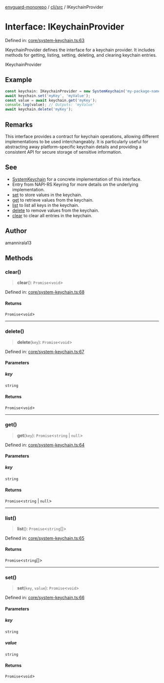 [envguard-monorepo](../../../index.md) / [cli/src](../index.md) / IKeychainProvider

# Interface: IKeychainProvider

Defined in: [core/system-keychain.ts:63](https://github.com/amannirala13/envguard/blob/27fa3a91e5b82415a24e2e2859621b8033ae7435/packages/cli/src/core/system-keychain.ts#L63)

IKeychainProvider defines the interface for a keychain provider.
It includes methods for getting, listing, setting, deleting, and clearing keychain entries.

IKeychainProvider

## Example

```ts
const keychain: IKeychainProvider = new SystemKeychain('my-package-name');
await keychain.set('myKey', 'myValue');
const value = await keychain.get('myKey');
console.log(value); // Outputs: 'myValue'
await keychain.delete('myKey');
```

## Remarks

This interface provides a contract for keychain operations, allowing different implementations
to be used interchangeably. It is particularly useful for abstracting away platform-specific
keychain details and providing a consistent API for secure storage of sensitive information.

## See

- [SystemKeychain](../classes/SystemKeychain.md) for a concrete implementation of this interface.
- Entry from NAPI-RS Keyring for more details on the underlying implementation.
- [set](#set) to store values in the keychain.
- [get](#get) to retrieve values from the keychain.
- [list](#list) to list all keys in the keychain.
- [delete](#delete) to remove values from the keychain.
- [clear](#clear) to clear all entries in the keychain.

## Author

amannirala13

## Methods

### clear()

> **clear**(): `Promise`\<`void`\>

Defined in: [core/system-keychain.ts:68](https://github.com/amannirala13/envguard/blob/27fa3a91e5b82415a24e2e2859621b8033ae7435/packages/cli/src/core/system-keychain.ts#L68)

#### Returns

`Promise`\<`void`\>

---

### delete()

> **delete**(`key`): `Promise`\<`void`\>

Defined in: [core/system-keychain.ts:67](https://github.com/amannirala13/envguard/blob/27fa3a91e5b82415a24e2e2859621b8033ae7435/packages/cli/src/core/system-keychain.ts#L67)

#### Parameters

##### key

`string`

#### Returns

`Promise`\<`void`\>

---

### get()

> **get**(`key`): `Promise`\<`string` \| `null`\>

Defined in: [core/system-keychain.ts:64](https://github.com/amannirala13/envguard/blob/27fa3a91e5b82415a24e2e2859621b8033ae7435/packages/cli/src/core/system-keychain.ts#L64)

#### Parameters

##### key

`string`

#### Returns

`Promise`\<`string` \| `null`\>

---

### list()

> **list**(): `Promise`\<`string`[]\>

Defined in: [core/system-keychain.ts:65](https://github.com/amannirala13/envguard/blob/27fa3a91e5b82415a24e2e2859621b8033ae7435/packages/cli/src/core/system-keychain.ts#L65)

#### Returns

`Promise`\<`string`[]\>

---

### set()

> **set**(`key`, `value`): `Promise`\<`void`\>

Defined in: [core/system-keychain.ts:66](https://github.com/amannirala13/envguard/blob/27fa3a91e5b82415a24e2e2859621b8033ae7435/packages/cli/src/core/system-keychain.ts#L66)

#### Parameters

##### key

`string`

##### value

`string`

#### Returns

`Promise`\<`void`\>
